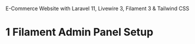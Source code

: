E-Commerce Website with Laravel 11, Livewire 3, Filament 3 & Tailwind CSS

# 1 Filament Admin Panel Setup
